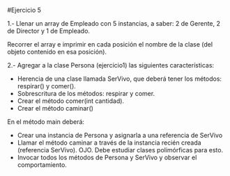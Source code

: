 #Ejercicio 5

1.- Llenar un array de Empleado con 5 instancias, a saber: 2 de Gerente, 2 de Director y 1 de Empleado. 

Recorrer el array e imprimir en cada posición el nombre de la clase (del objeto contenido en esa posición).

2.- Agregar a la clase Persona (ejercicio1) las siguientes características:
- Herencia de una clase llamada SerVivo, que deberá tener los métodos: respirar() y comer().
- Sobrescritura de los métodos: respirar y comer. 
- Crear el método comer(int cantidad).
- Crear el método caminar()

En el método main deberá:
- Crear una instancia de Persona y asignarla a una referencia de SerVivo
- Llamar el método caminar a través de la instancia recién creada (referencia SerVivo). OJO. Debe estudiar clases polimórficas para esto.
- Invocar todos los métodos de Persona y SerVivo y observar el comportamiento.
